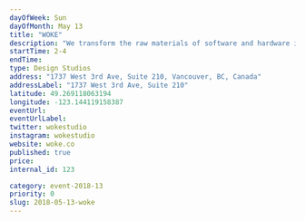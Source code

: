 ```yaml
---
dayOfWeek: Sun
dayOfMonth: May 13
title: "WOKE"
description: "We transform the raw materials of software and hardware into refined user experiences. Visit our studio to learn about our process and how the things around you are designed. <br> <br> Front door will be open to allow access to the second floor via main atrium stairs!"
startTime: 2-4
endTime: 
type: Design Studios
address: "1737 West 3rd Ave, Suite 210, Vancouver, BC, Canada"
addressLabel: "1737 West 3rd Ave, Suite 210"
latitude: 49.269118063194
longitude: -123.144119158387
eventUrl: 
eventUrlLabel: 
twitter: wokestudio
instagram: wokestudio
website: woke.co
published: true
price: 
internal_id: 123

category: event-2018-13
priority: 0
slug: 2018-05-13-woke
---
```

